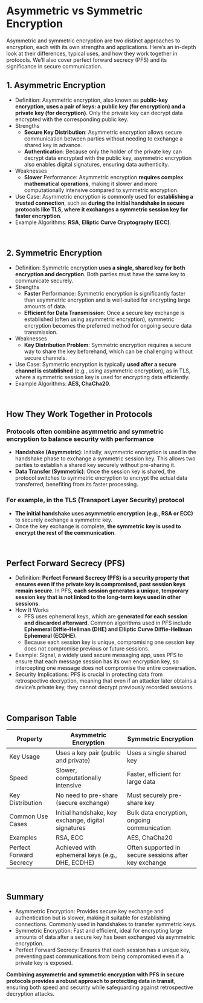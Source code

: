 <br>

# Asymmetric vs Symmetric Encryption
Asymmetric and symmetric encryption are two distinct approaches to encryption, each with its own strengths and applications. Here’s an in-depth look at their differences, typical uses, and how they work together in protocols. We’ll also cover perfect forward secrecy (PFS) and its significance in secure communication.

## 1. Asymmetric Encryption
  - Definition: Asymmetric encryption, also known as **public-key encryption, uses a pair of keys: a public key (for encryption) and a private key (for decryption)**. Only the private key can decrypt data encrypted with the corresponding public key.
  - Strengths
    - **Secure Key Distribution**: Asymmetric encryption allows secure communication between parties without needing to exchange a shared key in advance.
    - **Authentication**: Because only the holder of the private key can decrypt data encrypted with the public key, asymmetric encryption also enables digital signatures, ensuring data authenticity.
  - Weaknesses
    - **Slower** Performance: Asymmetric encryption **requires complex mathematical operations**, making it slower and more computationally intensive compared to symmetric encryption.
  - Use Case: Asymmetric encryption is commonly used for **establishing a trusted connection**, such as **during the initial handshake in secure protocols like TLS, where it exchanges a symmetric session key for faster encryption**.
  - Example Algorithms: **RSA**, **Elliptic Curve Cryptography (ECC)**.  
<br>

## 2. Symmetric Encryption
  - Definition: Symmetric encryption **uses a single, shared key for both encryption and decryption**. Both parties must have the same key to communicate securely.
  - Strengths
    - **Faster** Performance: Symmetric encryption is significantly faster than asymmetric encryption and is well-suited for encrypting large amounts of data.
    - **Efficient for Data Transmission**: Once a secure key exchange is established (often using asymmetric encryption), symmetric encryption becomes the preferred method for ongoing secure data transmission.
  - Weaknesses
    - **Key Distribution Problem**: Symmetric encryption requires a secure way to share the key beforehand, which can be challenging without secure channels.
  - Use Case: Symmetric encryption is typically **used after a secure channel is established** (e.g., using asymmetric encryption), as in TLS, where a symmetric session key is used for encrypting data efficiently.
  - Example Algorithms: **AES, ChaCha20**.  
<br>

## How They Work Together in Protocols

### Protocols often combine asymmetric and symmetric encryption to balance security with performance
  - **Handshake (Asymmetric)**: Initially, asymmetric encryption is used in the handshake phase to exchange a symmetric session key. This allows two parties to establish a shared key securely without pre-sharing it.
  - **Data Transfer (Symmetric)**: Once the session key is shared, the protocol switches to symmetric encryption to encrypt the actual data transferred, benefiting from its faster processing.

### For example, in the TLS (Transport Layer Security) protocol
  - **The initial handshake uses asymmetric encryption (e.g., RSA or ECC)** to securely exchange a symmetric key.
  - Once the key exchange is complete, **the symmetric key is used to encrypt the rest of the communication**.  
<br>

## Perfect Forward Secrecy (PFS)
  - Definition: **Perfect Forward Secrecy (PFS) is a security property that ensures even if the private key is compromised, past session keys remain secure**. In PFS, **each session generates a unique, temporary session key that is not linked to the long-term keys used in other sessions**.
  - How It Works
    - PFS uses ephemeral keys, which are **generated for each session and discarded afterward**. Common algorithms used in PFS include **Ephemeral Diffie-Hellman (DHE) and Elliptic Curve Diffie-Hellman Ephemeral (ECDHE)**.
    - Because each session key is unique, compromising one session key does not compromise previous or future sessions.
  - Example: Signal, a widely used secure messaging app, uses PFS to ensure that each message session has its own encryption key, so intercepting one message does not compromise the entire conversation.
  - Security Implications: PFS is crucial in protecting data from retrospective decryption, meaning that even if an attacker later obtains a device’s private key, they cannot decrypt previously recorded sessions.  
<br>

## Comparison Table

| Property | Asymmetric Encryption | Symmetric Encryption |
| -------- | --------------------- | -------------------- |
| Key Usage | Uses a key pair (public and private) | Uses a single shared key |
| Speed | Slower, computationally intensive | Faster, efficient for large data |
| Key Distribution | No need to pre-share (secure exchange) | Must securely pre-share key |
| Common Use Cases | Initial handshake, key exchange, digital signatures | Bulk data encryption, ongoing communication |
| Examples | RSA, ECC | AES, ChaCha20 |
| Perfect Forward Secrecy | Achieved with ephemeral keys (e.g., DHE, ECDHE) | Often supported in secure sessions after key exchange |
  
<br>

## Summary
  - Asymmetric Encryption: Provides secure key exchange and authentication but is slower, making it suitable for establishing connections. Commonly used in handshakes to transfer symmetric keys.
  - Symmetric Encryption: Fast and efficient, ideal for encrypting large amounts of data after a secure key has been exchanged via asymmetric encryption.
  - Perfect Forward Secrecy: Ensures that each session has a unique key, preventing past communications from being compromised even if a private key is exposed.

**Combining asymmetric and symmetric encryption with PFS in secure protocols provides a robust approach to protecting data in transit**, ensuring both speed and security while safeguarding against retrospective decryption attacks.  
<br>